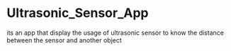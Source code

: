 # Ultrasonic_Sensor_App
its an app that display the usage of ultrasonic sensor to know the distance between the sensor and another object
